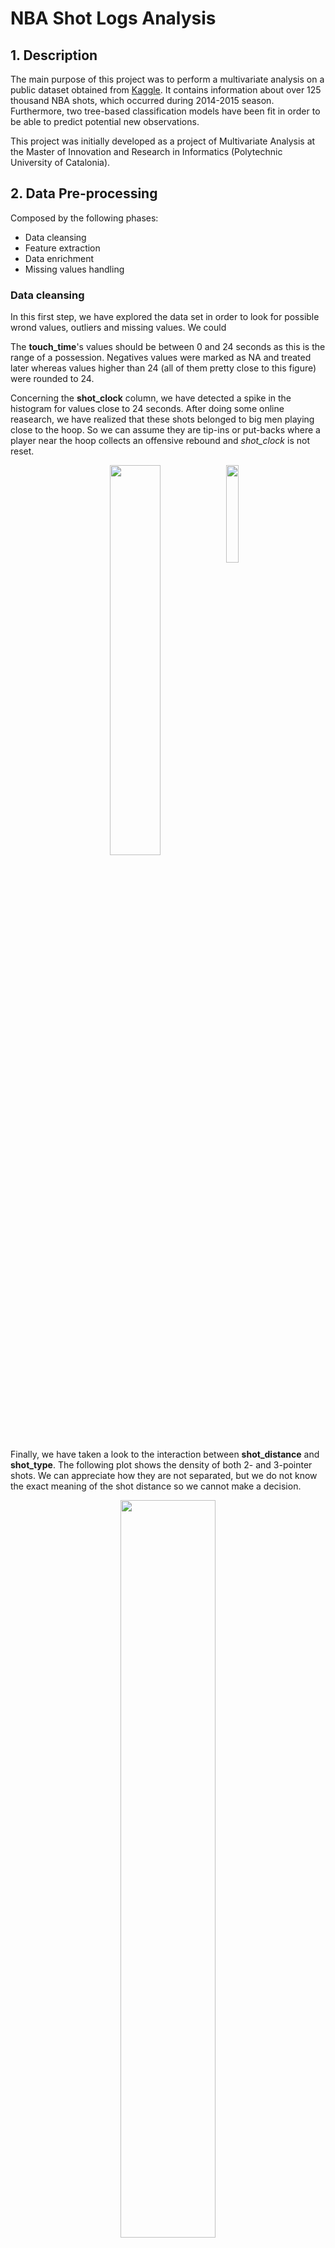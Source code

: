 # NBA Shot Logs Analysis

## 1. Description

The main purpose of this project was to perform a multivariate analysis on a public dataset obtained from [Kaggle](https://www.kaggle.com/dansbecker/nba-shot-logs). It contains information about over 125 thousand NBA shots, which occurred during 2014-2015 season. Furthermore, two tree-based classification models have been fit in order to be able to predict potential new observations.

This project was initially developed as a project of Multivariate Analysis at the Master of Innovation and Research in Informatics (Polytechnic University of Catalonia).



## 2. Data Pre-processing

Composed by the following phases:
* Data cleansing
* Feature extraction
* Data enrichment
* Missing values handling

### Data cleansing

In this first step, we have explored the data set in order to look for possible wrond values, outliers and missing values. We could 

The __touch_time__'s values should be between 0 and 24 seconds as this is the range of a possession. Negatives values were marked as NA and treated later whereas values higher than 24 (all of them pretty close to this figure) were rounded to 24.

Concerning the __shot_clock__ column, we have detected a spike in the histogram for values close to 24 seconds. After doing some online reasearch, we have realized that these shots belonged to big men playing close to the hoop. So we can assume they are tip-ins or put-backs where a player near the hoop collects an offensive rebound and _shot_clock_ is not reset.

<p align="center">
  <img src="https://github.com/SergioLlana/nba-shot-analysis/blob/master/images/shot_clock.png" width="40%">
  <img src="https://github.com/SergioLlana/nba-shot-analysis/blob/master/images/rebounds.png" style="display: inline-block; vertical-align: top" width="20%">
</p>

Finally, we have taken a look to the interaction between __shot_distance__ and __shot_type__. The following plot shows the density of both 2- and 3-pointer shots. We can appreciate how they are not separated, but we do not know the exact meaning of the shot distance so we cannot make a decision.

<p align="center">
  <img src="https://github.com/SergioLlana/nba-shot-analysis/blob/master/images/density.png" width="55%">
</p>


### Feature extraction

In order to have extra information about each shot, we have created three new features based on the existing ones:
* __shot_difficulty__: based on the distance between the shooter and the defender. Ordered factor with possible values: "Highly Contested", "Contested", "Open" and "Wide Open".
* __shot_cat__: type of shot based on the distance to the basket and the number of dribbles done by the shooter. Factor with values such as "Catch&Shoot", "Cut", "Drive"...
* __clutch__: binary feature which defines whether the shooter was under pressure based on if the shot was done in the last period of the game and if the final result was tight enough.

### Data enrichment

As the data set did not contain too much information about the players, we scrapped data from ESPN's website, extracting player's salaries and position. As we had to use player's names as joining key and could vary slighly, we have used R's packeg _stringdist_ in order to automatize the process.

The idea is to use the salary as a naïve measure of the quality of the player.

### Handling missing values

We realized that most NAs present in __shot_clock__ occurred when the __remaining_seconds__ of the period were lower than 24 seconds and, therefore, the _shot_clock_ had no importance anymore and was turned off. Then, we have decided to impute them with a random numbre from a uniform distribution between 0 and _remaining_seconds_.

<p align="center"><img src="https://github.com/SergioLlana/nba-shot-analysis/blob/master/images/shot_clock_nas.png" width="50%"></p>

Regarding the 285 NAs in __touch_time__, we have used R's _catdes_ function to study whether other categorical variables were related with those missing values it did not work. We have imputed them using KNN (k = 1) and we have supervised that the new values' average was similar to the original one.

### Transforming categorical variables into continuous

As our next step was to apply PCA and this technique only takes into account continuous variables, some of the key features in our data set would have been ignored (e.g. __shooter__, __defender__ or __shot_cat__). We have created a continuous variable for each of them, based on the percentage of successful shots per modality (conditioned to whether the shot is a 2-pointer or a 3-pointer). 

Note that for _defender_, we have not used the percentage of _success_, but the percentage of missed shots by the shooter. The original features have been kept as they will be used normally in the prediction phase.



## 3. Principal Components Analysis

We have applied standardized PCA (from _FactoMineR_) using all continuous variables as active variables and the categorical ones as supplementary. After analylizing the screeplot, we have decided to use 9 principal components as significant. The following figure shows the correlation between each variable and the resulting dimensions.

<p align="center"><img src="https://github.com/SergioLlana/nba-shot-analysis/blob/master/images/corrplot.png" width=35%"></p>

Despite some variables are already highly correlated, with the main principal components, we have applied _varimax_ rotation in order to refine our found latent factors.

<p align="center"><img src="https://github.com/SergioLlana/nba-shot-analysis/blob/master/images/varimax.png" width="65%"></p>

We can clearly see how features like the distance to the basket, the type of shot and the percentages of success of the shooter, the defender... form the first dimensions. On the other hand, the second dimension is formed by the type of action (the number of dribbles and the amount of seconds the shooter had the ball before shooting).

## 4. Clustering for large datasets

We wanted to take advantage of the dimensionality reduction obtained by PCA (which is supposed to remove the noise) to cluster the projected individuals and find groups of shots that are homogeneous and distinct among them. However, due to the high amount of observations we could not apply hierarchical clustering plus k-means directly.

Then, we have performed a commonly used technique for large datasets which requires less computing time with quite good results. It consisted on performing twice k-means (k = 14) and then, we have formed a cross-table of both partitions and compute the centroids of its non-empty cells. Finally, we have performed hierarchical clustering of the computed centroids weighted by the number of individuals per cell.

<p align="center"><img src="https://github.com/SergioLlana/nba-shot-analysis/blob/master/images/hierarchical.png" width="70%"></p>

The plots above show the aggregated distance at each iteration of the hierarchical clustering. We have decided to cut at the second highest jump in height. After the hierarchical clustering and once decided k, we have performed a consolidation operation, which consists of running k-means using the obtained results as initialization of the algorithm.

<p align="center"><img src="https://github.com/SergioLlana/nba-shot-analysis/blob/master/images/clusters.png" width="50%"></p>

After analyzing each cluster with _catdes_ we have extracted the following insights of each of them:
* Blue cluster: mix of 2-pointer shots.
* Green cluster: mix of 3-pointer shots.
* Black cluster: 2-pointer shots from fast actions.
* Red cluster: both 2- and 3-pointer shots from long plays.



## 5. Prediction

The goal of this final step is to fit obtain a model capable to predict the __success__ of a future action, so we are in a binary classification problem. For that task, we have partitioned the data set into train/test sets (with a ratio of 70:30). But there were three alternatives:
* Random partition with balanced response in both sets.
* Temporal partition, where most recent observations are used as test set.
* Partition by players, which reserves the shots from a subset of players as test set.

Although the last two options are more honest, we have chosen the first one. The temporal partition is not useful in this case as last observations belong to NBA playoffs and these games are not comparable to the regular season. Regarding the partition by players, it would be useful if we wanted to compare NBA to observations from other leagues, but we thought that NBA is a bit of an outlier in basketball because of its level and its own rules.

We have chosen to fit a decision tree and a random forests.

### Decision Tree

We have used R's _rpart_ package to build the tree, using 10-fold cross validation as validation protocol in order to obtain an honest estimate of the generalization error of the tree on new unseen data. In addition, we have used this error to compare the possible values of the complexity parameter __cp__, which specifies how the cost of the tree is penalized by the number of leaves.

Once obatained the best _cp_ with value 0.00028, we have pruned the tree and use it to predict the observations of the test set and to obtain the following variable importance barplot.

<p align="center"><img src="https://github.com/SergioLlana/nba-shot-analysis/blob/master/images/varimp_dt.png" width="60%"></p>

### Random Forest

With random forests there is no need of cross validation, as the out-of-bag error yields an honest estimate of the generalization error. Then, we have defined a grid of candidate values for both the number of trees (_ntree_ parameter) and the number of variables taken into acount at each node (_mtry_ parameter) and we have chosen the combination that minimizes the OOB error.

The best random forest model (with _mtry_=3 and _ntree_=1000) was used to predict the observaitons of the test set and to obtain the variable importance too.

<p align="center"><img src="https://github.com/SergioLlana/nba-shot-analysis/blob/master/images/varimp_rf.png" width="60%"></p>

### Results

After predicting the test set observations with both models, we have computed the confusion matrices, which allow us to obtain the following meatrics. Although accuracy is almost the same, random forest has achieved a higher precision, which is more interesting when we want to classify correctly the true successful shots (without focusing on missed ones).

|               | Accuracy | Precision (positive) |
| ------------- |:--------:| --------------------:|
| Decision tree | 61.91 %  | 37.77 %              |
| Random forest | 61.96 %  | 40.07 %              |

In addition, we have also plotted the ROC curves in the same plot. Both are pretty similar, being the random forest a bit better.

<p align="center"><img src="https://github.com/SergioLlana/nba-shot-analysis/blob/master/images/ROC curves.png" width="60%"></p>



## 6. Contact us

For further information, please read the [full report](https://github.com/SergioLlana/nba-shot-analysis/blob/master/docs/NBA%20Shot%20Logs%20Analysis.pdf) or email us:
* sergio.llana@est.fib.upc.edu
* pau.madrero@est.fib.upc.edu
